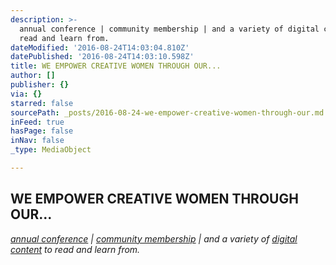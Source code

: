 ```yaml
---
description: >-
  annual conference | community membership | and a variety of digital content to
  read and learn from.
dateModified: '2016-08-24T14:03:04.810Z'
datePublished: '2016-08-24T14:03:10.598Z'
title: WE EMPOWER CREATIVE WOMEN THROUGH OUR...
author: []
publisher: {}
via: {}
starred: false
sourcePath: _posts/2016-08-24-we-empower-creative-women-through-our.md
inFeed: true
hasPage: false
inNav: false
_type: MediaObject

---
```

## WE EMPOWER CREATIVE WOMEN THROUGH OUR...

_[annual conference][0] | [community membership][1] | and a variety of [digital content][2] to read and learn from._

[0]: http://yellowconference.com/conference
[1]: http://yellowconference.us3.list-manage.com/subscribe?u=3f8e45f74e0653e404965e2ef&id=e811fb1a74
[2]: http://yellowconference.com/blog/